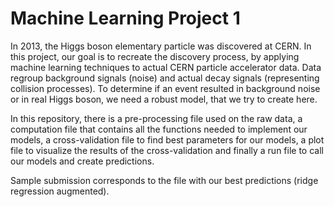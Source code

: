 # Machine Learning Project 1

In 2013, the Higgs boson elementary particle was discovered at CERN. In this project, our goal is to recreate the discovery process, 
by applying machine learning techniques to actual CERN particle accelerator data. 
Data regroup background signals (noise) and actual decay signals (representing collision processes). To determine if an event resulted in background noise or 
in real Higgs boson, we need a robust model, that we try to create here.

In this repository, there is a pre-processing file used on the raw data, a computation file that contains all the functions needed to implement our models, 
a cross-validation file to find best parameters for our models, a plot file to visualize the results of the cross-validation and finally a run file to call 
our models and create predictions. 

Sample submission corresponds to the file with our best predictions (ridge regression augmented).

